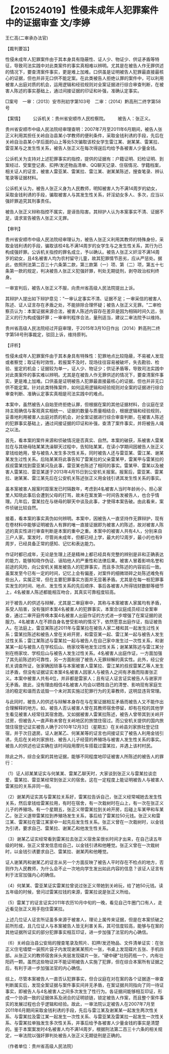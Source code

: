 # 【201524019】性侵未成年人犯罪案件中的证据审查 文/李婷

王仁高(二审承办法官)

【裁判要旨】

性侵未成年人犯罪案件由于其本身具有隐蔽性、证人少、物证少、供证矛盾等特征，导致司法实践中对此类案件的事实真相难以辨明。尤其是在被告人作无罪供述的情况下，要查清案件事实，更是难上加难。口供虽是证明被告人犯罪最直接最核心的证据，但也并非无口供不能定案。在此类被告人拒绝认罪的案件中，可以利用被害人出庭对质的机会，运用逻辑和经验规则对全案证据进行综合审查判断，在被害人陈述的事实基础上，通过间接证据的印证和补强，准确认定事实。

□案号　一审：（2013）安市刑初字第103号　二审：（2014）黔高刑二终字第58号

【案情】 　　公诉机关：贵州省安顺市人民检察院。 　　被告人：张正义。

贵州省安顺市中级人民法院经审理查明：2007年7月至2011年6月期间，被告人张正义利用其担任关岭自治县某小学教师的便利条件，采取金钱利诱的手段，先后在关岭自治县某小学后面的山上等处5次骗取该校女学生雷江某、谢某某、雷某拉、雷亚某与之发生性关系，被告人张正义在每次得逞后均给予各被害人少量金钱。

公诉机关为支持对上述犯罪事实的指控，提供的证据有：户籍证明、妇检证明、到案经过、受案登记表、扣押/发还物品清单、QQ聊天记录、住宿情况、学籍档案，相关证人的证言，被害人雷亚某、雷某拉、雷江某、谢某某陈述，搜查笔录、辨认笔录等证据材料。

公诉机关认为，被告人张正义身为人民教师，明知被害人为不满14周岁的幼女，采取金钱利诱的手段，骗取被害人与其发生性关系，奸淫幼女多人、多次，应当以强奸罪追究其刑事责任。

被告人张正义辩称指控不属实，是诬告陷害。其辩护人认为本案事实不清、证据不足，请求宣告被告人张正义无罪。

【审判】

贵州省安顺市中级人民法院经审理认为，被告人张正义利用其教师的特殊身份，采取金钱利诱的手段，骗取该校4名不满14周岁的女学生与之发生性关系，其行为已构成强奸罪。公诉机关指控的罪名成立，予以确认。被告人张正义奸淫不满14周岁的幼女，且4名被害人均为农村留守儿童，故其犯罪情节恶劣，应从严惩处。据此，依照刑法第二百三十六条第二款，第三款第（一）项、第（二）项，第五十七条第一款的规定，判决被告人张正义犯强奸罪，判处无期徒刑，剥夺政治权利终身。

一审宣判后，被告人张正义不服，向贵州省高级人民法院提出上诉。

其辩护人提出如下辩护意见："一审认定事实不清、证据不足；一审采信的被害人陈述、证人证言存在矛盾之处，不能排除合理怀疑；被告人张正义无罪。"二审检察员认为：本案证据来源合法，被害人陈述内容存在差异是因为相隔时间久远，张正义的行为构成强奸罪；一审审判程序合法，量刑适当，建议二审法院予以维持。

贵州省高级人民法院经过开庭审理，于2015年3月10日作出（2014）黔高刑二终字第58号刑事裁定，驳回上诉，维持原判。

【评析】

性侵未成年人犯罪案件由于其本身具有特殊性：犯罪地点比较隐蔽，不易被人发现或者察觉；取证有时效性，若报案不及时，现场往往容易被破坏，失去勘验、检验、鉴定的机会；证据较为单一，证人少、物证少；供证矛盾等，导致司法实践中对此类案件的事实难以辨明。尤其是在被告人作无罪供述的情况下，要查清案件事实，更是难上加难。口供虽是证明被告人犯罪最直接最核心的证据，但也并非无口供不能定案。针对此类特殊案件，如何运用逻辑和经验规则对全案的证据进行综合审查判断、准确认定事实真相是司法实践中的难点。

本案中，虽然被告人自始至终拒绝认罪，但根据在案的其他证据材料，合议庭在坚持主观确信与客观真实相统一、证据的数量与质量相结合，根据逻辑和经验规则，妥善地利用被害人出庭对质的机会，对全案证据进行综合审查判断，在被害人陈述的犯罪事实基础上，通过间接证据的印证和补强，查清了案件事实，并将被告人绳之以法。

首先，看本案的案件来源和侦破情况是否真实、自然。本案的破获，系被害人雷某拉在与其继母陆某某洗澡聊天过程中，告知陆某某，在读小学期间因被告人张正义拿钱给她用，曾与被告人发生多次性关系，同时被告人还与雷亚某、雷江某、谢某某发生过性关系。后陆某某将此事告知了雷某拉的父亲雷某甲，雷某甲与雷某拉的叔叔雷某找到雷亚某问及此事，雷亚某也陈述了相同的事实。雷某甲、雷某以及被害人雷某拉、雷亚某遂于2013年4月15日到公安机关报案。报案后，雷亚某、雷某拉、谢某某、雷江某先后在公安机关陈述张正义用金钱引诱其发生性关系的事实。

虽本案被害人报案时距案发已时隔数年，考虑到4名被害人当时年龄尚小，担心家里人知晓此事后会遭到父母的打骂，故未在案发第一时间告发被告人，也合乎情理。几年后，雷某拉在与继母的聊天中谈及此事，才使得本案告破。由此看来，案件侦破比较自然。

接着，看本案的事实真伪如何辨明。本案中，因被告人一直坚持作无罪辩护，现有在卷材料中能够证明被告人有罪的唯一直接证据即为被害人的陈述，故对被害人陈述的真实性进行审查判断是本案的重中之重。本案中的被害人共有4人，分别来自三户人家。案发时，尽管尚未成年，但都已经上学，最大的12周岁，最小的也有9周岁，已经具备正常的感知、记忆和表达能力。

作证时都已成年，无论是生理上还是精神上都已经具有完整的辨别是非和正确表达的能力，能够知晓作伪证、诬陷他人的严重性和法律后果。被害人冒着影响名誉和前途的风险，向公安机关揭发被告人的犯罪事实，而且多次陈述的内容前后一致。虽案发至今已有一定的时间，记忆上会有偏差，对案件的细微琐碎之处陈述难免有些出入，实属正常，但在主要犯罪事实方面并无显著矛盾。尤其是在每一桩犯罪事实发生的时间、地点、发生性关系的先后顺序、事后各被害人所得钱财数额等细节上，4名被害人陈述都能相互吻合，其真实可靠程度较高。

对于被告人的供述与辩解，尤其是二审庭审中，其称与本案被害人家属均有矛盾，系受人陷害，没有强奸本案4名被害人的犯罪事实，本案合议庭成员经过全案审查，通过二审开庭传唤本案4名被害人出庭作证的方式进一步增强了在案证据的说服力。4名被害人在不顾自身名誉受影响的情况下，依然愿意出庭作证，指证被告人。在法庭上，雷亚某陈述2011年与雷某拉在被告人家二楼和其一起发生过性关系；雷某拉陈述和被告人曾在关岭开房，和雷亚某一起、雷江某一起与被告人发生过性关系；雷江某陈述与雷某拉一起与被告人在自己家中发生过一次性关系，和谢某某一起与被告人在学校后山、杨家坟等地发生过性关系；谢某某陈述与雷江某分别在杨家坟、学校后山与被告人发生过性关系。4名被害人出庭作证，一方面加强了其先前陈述的可靠性，另一方面削弱了被告人无罪辩解的真实性。此外，经公安机关调查所证，张家确因琐事与本案被害人雷某拉、雷江某的叔叔雷某乙等人发生过矛盾，但没有证据证实本案4名被害人因家人与被告人之间有矛盾而陷害张正义。本案中被害人共有4位，并非都是雷家人；且有证人证言证实被告人与谢家并无矛盾。故此，没有理由相信4名被害人均会以牺牲自己的清誉、影响现有家庭生活的稳定和谐而去诋毁一个未对其实施过犯罪行为的无辜教师，这明显违背常理。

与此同时，被告人的供述与辩解本身存在与在案证据相互矛盾而被告人又不能作出合理解释的地方。如，被告人否认被害人曾在其教师宿舍停留，却有在校的其他学生看见被害人经常往其宿舍跑。又如据被害人雷某拉陈述，被告人曾带其到关岭开过房，但被告人一直声称未曾在关岭地区的旅馆住宿过。而公安机关提供的国内旅馆住宿登记证实被告人确于2010年12月3日（星期五）在关岭县刘家旅社登记住宿，并于次日退房。证人谢某乙、何某某等的证言也间接证实了被告人利用金钱引诱，先后在关岭刘家旅社、被告人儿子经营的养殖场与被害人发生性关系的事实。被告人的供述也证实确在该时间段用摩托车搭载过雷某拉，并遇上该村村民。

除此之外，综合全案的其他证据，能够不同程度地印证被害人所陈述的被告人的罪行：

（1）证人祁某某证实与何某某、雷某乙聊天时，大家谈到张正义与雷某拉谈恋爱，雷某拉、雷亚某经常到张正义的宿舍。这在一定程度上能证明被告人与被害人雷某拉的关系非同一般。

（2）谢某丙证实其与雷某拉关系好，雷某拉告诉自己，张正义经常喊她去发生性关系，然后拿钱给雷某拉用，有时在宿舍，有一次栽树时在山上，有一次在张正义儿子的养殖场。有一个星期五，张正义带雷某拉到关岭开房，后碰上车某甲和车某乙，张正义遂带雷某拉到养殖场发生关系，事后给了雷某拉50元钱。张正义和雷江某、雷某拉在雷江某家中一起先后发生性关系。张正义曾在一次栽树时，以金钱为引诱，要求自己、雷某拉、谢某乙和他发生性关系。

（3）谢某乙证实经常看到雷某拉去张正义宿舍呆很长时间才出来，在自己读五年级的时候，张正义曾发信息给自己，以金钱引诱和他睡觉。张正义曾在一次栽树时，以金钱引诱要求自己、雷某拉、谢某丙和他睡觉。

证人谢某丙和谢某乙的证言从另一个方面反映了被告人平时存在不检点的地方，否则作为人民教师，为什么会不止一次地向学生发出如此内容的信息？该证人证言有利于法官加强内心的确信。

（4）何某某、雷亚某证实雷某拉曾说过张正义带她到关岭玩，给了她50元钱。读五年级的时候，曾问过雷某拉钱的来源，雷某拉说是张正义所给。

（5）雷某丁的证言证实2011年农历10月中旬的一晚，看见自己牛圈门口有人，走近看见张正义用手抱住雷某拉。

上述几位证人证言所证虽多来源于被害人，理论上属传来证据，但是在本案侦破之前所形成，且几位证人与本案被告人皆无利害关系，其可信度较高，能够与在案的其他证据所证实的部分犯罪事实相互印证，进一步加强了法官的内心确信。

（6）关岭自治县公安局的搜查笔录及照片、扣押/发还物品、文件清单证实：在张正义住宅墙壁一装照片袋子内发现谢某某照片一张，书桌上发现碟片五张、手机四部。从张正义的教师宿舍床头夹层发现碟片一张，"硬中硬"壮阳药瓶一个，内有壮阳药一颗。虽然这些物证并不能证明被告人实施了犯罪，但在综合本案所有证据之后，有利于进一步加强法官的内心确信。

综上，尽管本案被告人一直否认犯罪事实，但合议庭在对在案的各个证据逐一审查判断属实后，发现全案证据与案件事实间并无矛盾，在案证据共同指向了同一待证事实，即被告人与4名被害人之间多次发生了性行为。各证据间能够相互印证，形成一个协调一致的证据体系及闭合的证明锁链，锁定被告人作案，而且整个案件事实的发展过程也合乎逻辑和经验。故此，一审法院认定被告人在2007年7月至2011年6月期间采取金钱利诱的手段，先后与雷江某及谢某某一起发生两次性关系、与雷某拉及雷江某一起发生一次性关系、与雷亚某及雷某拉一起发生一次性关系、与雷某拉单独发生多次性关系，并事后给予各被害人少量金钱的事实是清楚的。鉴于本案案发时4名被害人均不满14周岁，根据刑法第二百三十六条的相关规定，一审法院以强奸罪判处被告人张正义无期徒刑是正确的。

（作者单位：贵州省高级人民法院）